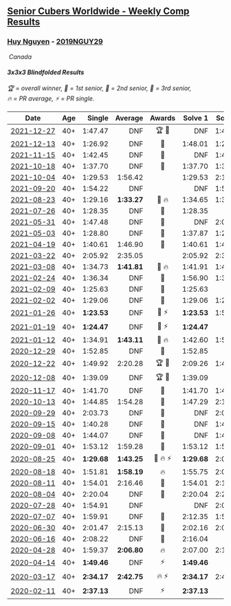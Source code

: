 <style>table {white-space: nowrap;}</style>
<link rel="stylesheet" type="text/css" href="/scw-comp/css/flags.css" />

## [Senior Cubers Worldwide - Weekly Comp Results](/scw-comp/results/)
### [Huy Nguyen](README.md) - [2019NGUY29](https://www.worldcubeassociation.org/persons/2019NGUY29?event=333bf)

<i class="flag flag-CA" />&nbsp;Canada

#### 3x3x3 Blindfolded Results

<span style="white-space: nowrap;">🏆 = overall winner</span>, <span style="white-space: nowrap;">🥇 = 1st senior</span>, <span style="white-space: nowrap;">🥈 = 2nd senior</span>, <span style="white-space: nowrap;">🥉 = 3rd senior</span>, <span style="white-space: nowrap;">🔥 = PR average</span>, <span style="white-space: nowrap;">⚡ = PR single</span>.

| Date | Age | Single | Average | Awards | Solve 1 | Solve 2 | Solve 3 | Video |
| :--: | :--: | --: | --: | :--: | --: | --: | --: | :-- |
| [2021-12-27](../../results/2021-12-27/333bf.md) | 40+ | 1:47.47 | DNF | 🏆 🥇 | DNF | 1:47.47 | 2:03.57 | [Desktop](https://www.facebook.com/events/998846637337413/permalink/1006988616523215) / [Mobile](https://m.facebook.com/events/998846637337413?view=permalink&id=1006988616523215) |
| [2021-12-13](../../results/2021-12-13/333bf.md) | 40+ | 1:26.92 | DNF | 🥈 | 1:48.01 | 1:26.92 | DNF | [Desktop](https://www.facebook.com/events/444720293824019/permalink/446415293654519) / [Mobile](https://m.facebook.com/events/444720293824019?view=permalink&id=446415293654519) |
| [2021-11-15](../../results/2021-11-15/333bf.md) | 40+ | 1:42.45 | DNF | 🥈 | DNF | 1:42.61 | 1:42.45 | [Desktop](https://www.facebook.com/events/686381828925322/permalink/693431061553732) / [Mobile](https://m.facebook.com/events/686381828925322?view=permalink&id=693431061553732) |
| [2021-10-18](../../results/2021-10-18/333bf.md) | 40+ | 1:37.70 | DNF | 🥉 | 1:37.70 | 1:38.60 | DNF | [Desktop](https://www.facebook.com/events/307788960729409/permalink/315414636633508) / [Mobile](https://m.facebook.com/events/307788960729409?view=permalink&id=315414636633508) |
| [2021-10-04](../../results/2021-10-04/333bf.md) | 40+ | 1:29.53 | 1:56.42 |  | 1:29.53 | 2:10.42 | 2:09.31 | [Desktop](https://www.facebook.com/events/244694307606524/permalink/253446033398018) / [Mobile](https://m.facebook.com/events/244694307606524?view=permalink&id=253446033398018) |
| [2021-09-20](../../results/2021-09-20/333bf.md) | 40+ | 1:54.22 | DNF |  | DNF | 1:54.22 | DNF | [Desktop](https://www.facebook.com/events/161657459452919/permalink/167148572237141) / [Mobile](https://m.facebook.com/events/161657459452919?view=permalink&id=167148572237141) |
| [2021-08-23](../../results/2021-08-23/333bf.md) | 40+ | 1:29.16 | **1:33.27** | 🥉 🔥 | 1:34.65 | 1:35.99 | 1:29.16 | [Desktop](https://www.facebook.com/events/222639079875755/permalink/227372029402460) / [Mobile](https://m.facebook.com/events/222639079875755?view=permalink&id=227372029402460) |
| [2021-07-26](../../results/2021-07-26/333bf.md) | 40+ | 1:28.35 | DNF | 🥈 | 1:28.35 | DNF | DNF | [Desktop](https://www.facebook.com/events/250873333259866/permalink/256681906012342) / [Mobile](https://m.facebook.com/events/250873333259866?view=permalink&id=256681906012342) |
| [2021-05-31](../../results/2021-05-31/333bf.md) | 40+ | 1:47.48 | DNF | 🥉 | DNF | 2:05.59 | 1:47.48 | [Desktop](https://www.facebook.com/events/309278524127030/permalink/318046263250256) / [Mobile](https://m.facebook.com/events/309278524127030?view=permalink&id=318046263250256) |
| [2021-05-03](../../results/2021-05-03/333bf.md) | 40+ | 1:28.80 | DNF | 🥈 | 1:37.87 | 1:28.80 | DNF | [Desktop](https://www.facebook.com/events/300400098120799/permalink/304554194372056) / [Mobile](https://m.facebook.com/events/300400098120799?view=permalink&id=304554194372056) |
| [2021-04-19](../../results/2021-04-19/333bf.md) | 40+ | 1:40.61 | 1:46.90 | 🥉 | 1:40.61 | 1:47.29 | 1:52.79 | [Desktop](https://www.facebook.com/events/333638981660304/permalink/342972380726964) / [Mobile](https://m.facebook.com/events/333638981660304?view=permalink&id=342972380726964) |
| [2021-03-22](../../results/2021-03-22/333bf.md) | 40+ | 2:05.92 | 2:35.05 |  | 2:05.92 | 2:36.81 | 3:02.42 | [Desktop](https://www.facebook.com/events/351132469547749/permalink/355481622446167) / [Mobile](https://m.facebook.com/events/351132469547749?view=permalink&id=355481622446167) |
| [2021-03-08](../../results/2021-03-08/333bf.md) | 40+ | 1:34.73 | **1:41.81** | 🥉 🔥 | 1:41.91 | 1:48.80 | 1:34.73 | [Desktop](https://www.facebook.com/events/903760307058858/permalink/905162776918611) / [Mobile](https://m.facebook.com/events/903760307058858?view=permalink&id=905162776918611) |
| [2021-02-24](../../results/2021-02-24/333bf.md) | 40+ | 1:36.34 | DNF | 🥉 | 1:56.90 | 1:36.34 | DNF | [Desktop](https://www.facebook.com/events/860999258013341/permalink/867900303989903) / [Mobile](https://m.facebook.com/events/860999258013341?view=permalink&id=867900303989903) |
| [2021-02-09](../../results/2021-02-09/333bf.md) | 40+ | 1:25.63 | DNF | 🥉 | 1:25.63 | DNF | DNF | [Desktop](https://www.facebook.com/events/426225478800941/permalink/429211841835638) / [Mobile](https://m.facebook.com/events/426225478800941?view=permalink&id=429211841835638) |
| [2021-02-02](../../results/2021-02-02/333bf.md) | 40+ | 1:29.06 | DNF | 🥉 | 1:29.06 | 1:29.07 | DNS | [Desktop](https://www.facebook.com/events/508664813631510/permalink/512809013217090) / [Mobile](https://m.facebook.com/events/508664813631510?view=permalink&id=512809013217090) |
| [2021-01-26](../../results/2021-01-26/333bf.md) | 40+ | **1:23.53** | DNF | 🥈 ⚡ | **1:23.53** | 1:55.31 | DNF | [Desktop](https://www.facebook.com/events/712047552829208/permalink/715547882479175) / [Mobile](https://m.facebook.com/events/712047552829208?view=permalink&id=715547882479175) |
| [2021-01-19](../../results/2021-01-19/333bf.md) | 40+ | **1:24.47** | DNF | 🥈 ⚡ | **1:24.47** | DNF | DNF | [Desktop](https://www.facebook.com/events/442673873440898/permalink/445493293158956) / [Mobile](https://m.facebook.com/events/442673873440898?view=permalink&id=445493293158956) |
| [2021-01-12](../../results/2021-01-12/333bf.md) | 40+ | 1:34.91 | **1:43.11** | 🥈 🔥 | 1:42.60 | 1:51.81 | 1:34.91 | [Desktop](https://www.facebook.com/events/290317685967985/permalink/296279582038462) / [Mobile](https://m.facebook.com/events/290317685967985?view=permalink&id=296279582038462) |
| [2020-12-29](../../results/2020-12-29/333bf.md) | 40+ | 1:52.85 | DNF | 🥈 | 1:52.85 | DNF | DNF | [Desktop](https://www.facebook.com/events/208055800692336/permalink/211155570382359) / [Mobile](https://m.facebook.com/events/208055800692336?view=permalink&id=211155570382359) |
| [2020-12-22](../../results/2020-12-22/333bf.md) | 40+ | 1:49.92 | 2:20.28 | 🏆 🥇 | 2:09.26 | 1:49.92 | 3:01.66 | [Desktop](https://www.facebook.com/events/202291541546544/permalink/207036257738739) / [Mobile](https://m.facebook.com/events/202291541546544?view=permalink&id=207036257738739) |
| [2020-12-08](../../results/2020-12-08/333bf.md) | 40+ | 1:39.09 | DNF | 🏆 🥇 | 1:39.09 | DNF | 1:43.76 | [Desktop](https://www.facebook.com/events/672444916797296/permalink/676455979729523) / [Mobile](https://m.facebook.com/events/672444916797296?view=permalink&id=676455979729523) |
| [2020-11-17](../../results/2020-11-17/333bf.md) | 40+ | 1:41.70 | DNF | 🥉 | 1:41.70 | 1:46.66 | DNF | [Desktop](https://www.facebook.com/events/475710776737006/permalink/477553476552736) / [Mobile](https://m.facebook.com/events/475710776737006?view=permalink&id=477553476552736) |
| [2020-10-13](../../results/2020-10-13/333bf.md) | 40+ | 1:44.85 | 1:54.28 | 🥈 | 1:47.29 | 2:10.70 | 1:44.85 | [Desktop](https://www.facebook.com/events/773544990104744/permalink/778568239602419) / [Mobile](https://m.facebook.com/events/773544990104744?view=permalink&id=778568239602419) |
| [2020-09-29](../../results/2020-09-29/333bf.md) | 40+ | 2:03.73 | DNF | 🥉 | DNF | 2:03.73 | 2:48.90 | [Desktop](https://www.facebook.com/events/1294868874190434/permalink/1301355276875127) / [Mobile](https://m.facebook.com/events/1294868874190434?view=permalink&id=1301355276875127) |
| [2020-09-15](../../results/2020-09-15/333bf.md) | 40+ | 1:40.28 | DNF | 🥈 | DNF | 1:40.28 | DNF | [Desktop](https://www.facebook.com/events/345183733276011/permalink/349829676144750) / [Mobile](https://m.facebook.com/events/345183733276011?view=permalink&id=349829676144750) |
| [2020-09-08](../../results/2020-09-08/333bf.md) | 40+ | 1:44.07 | DNF | 🥈 | DNF | 1:44.07 | 1:50.86 | [Desktop](https://www.facebook.com/events/255657718878285/permalink/256564905454233) / [Mobile](https://m.facebook.com/events/255657718878285?view=permalink&id=256564905454233) |
| [2020-09-01](../../results/2020-09-01/333bf.md) | 40+ | 1:53.12 | 1:59.28 | 🥈 | 1:53.12 | 1:58.43 | 2:06.28 | [Desktop](https://www.facebook.com/events/341866283526200/permalink/346990013013827) / [Mobile](https://m.facebook.com/events/341866283526200?view=permalink&id=346990013013827) |
| [2020-08-25](../../results/2020-08-25/333bf.md) | 40+ | **1:29.68** | **1:43.25** | 🥈 🔥 ⚡ | **1:29.68** | 2:01.33 | 1:38.74 | [Desktop](https://www.facebook.com/events/2697073243839990/permalink/2702723526608295) / [Mobile](https://m.facebook.com/events/2697073243839990?view=permalink&id=2702723526608295) |
| [2020-08-18](../../results/2020-08-18/333bf.md) | 40+ | 1:51.81 | **1:58.19** | 🔥 | 1:55.75 | 2:07.01 | 1:51.81 | [Desktop](https://www.facebook.com/events/2504353356469935/permalink/2509601155945155) / [Mobile](https://m.facebook.com/events/2504353356469935?view=permalink&id=2509601155945155) |
| [2020-08-11](../../results/2020-08-11/333bf.md) | 40+ | 1:54.01 | 2:16.46 | 🥉 | 1:54.01 | 2:12.13 | 2:43.23 | [Desktop](https://www.facebook.com/events/329177618122625/permalink/333717691001951) / [Mobile](https://m.facebook.com/events/329177618122625?view=permalink&id=333717691001951) |
| [2020-08-04](../../results/2020-08-04/333bf.md) | 40+ | 2:20.04 | DNF | 🥈 | 2:20.04 | 2:23.48 | DNF | [Desktop](https://www.facebook.com/events/334004550950225/permalink/338390607178286) / [Mobile](https://m.facebook.com/events/334004550950225?view=permalink&id=338390607178286) |
| [2020-07-28](../../results/2020-07-28/333bf.md) | 40+ | 1:54.91 | DNF |  | DNF | 2:08.46 | 1:54.91 | [Desktop](https://www.facebook.com/events/319204229264839/permalink/324060668779195) / [Mobile](https://m.facebook.com/events/319204229264839?view=permalink&id=324060668779195) |
| [2020-07-07](../../results/2020-07-07/333bf.md) | 40+ | 1:59.91 | DNF | 🥉 | 2:12.35 | 1:59.91 | DNF | [Desktop](https://www.facebook.com/events/296526488422565/permalink/301204324621448) / [Mobile](https://m.facebook.com/events/296526488422565?view=permalink&id=301204324621448) |
| [2020-06-30](../../results/2020-06-30/333bf.md) | 40+ | 2:01.47 | 2:15.13 | 🥉 | 2:02.16 | 2:01.47 | 2:41.75 | [Desktop](https://www.facebook.com/events/348465022802357/permalink/352221425760050) / [Mobile](https://m.facebook.com/events/348465022802357?view=permalink&id=352221425760050) |
| [2020-06-16](../../results/2020-06-16/333bf.md) | 40+ | 2:08.22 | DNF | 🥉 | 2:16.04 | DNF | 2:08.22 | [Desktop](https://www.facebook.com/events/208176410240808/permalink/211375159920933) / [Mobile](https://m.facebook.com/events/208176410240808?view=permalink&id=211375159920933) |
| [2020-04-28](../../results/2020-04-28/333bf.md) | 40+ | 1:59.37 | **2:06.80** | 🔥 | 2:07.00 | 2:14.03 | 1:59.37 | [Desktop](https://www.facebook.com/events/534758690547855/permalink/535432553813802) / [Mobile](https://m.facebook.com/events/534758690547855?view=permalink&id=535432553813802) |
| [2020-04-14](../../results/2020-04-14/333bf.md) | 40+ | **1:49.46** | DNF | ⚡ | **1:49.46** | DNF | 2:27.56 | [Desktop](https://www.facebook.com/events/232067087873656/permalink/233219761091722) / [Mobile](https://m.facebook.com/events/232067087873656?view=permalink&id=233219761091722) |
| [2020-03-17](../../results/2020-03-17/333bf.md) | 40+ | **2:34.17** | **2:42.75** | 🔥 ⚡ | **2:34.17** | 2:49.49 | 2:44.58 | [Desktop](https://www.facebook.com/events/616010612582835/permalink/618547175662512) / [Mobile](https://m.facebook.com/events/616010612582835?view=permalink&id=618547175662512) |
| [2020-02-11](../../results/2020-02-11/333bf.md) | 40+ | **2:37.13** | DNF | ⚡ | **2:37.13** | DNF | DNF | [Desktop](https://www.facebook.com/events/173728187264773/permalink/178453600125565) / [Mobile](https://m.facebook.com/events/173728187264773?view=permalink&id=178453600125565) |


<!-- Global site tag (gtag.js) - Google Analytics -->
<script async src="https://www.googletagmanager.com/gtag/js?id=UA-86348435-3"></script>
<script>window.dataLayer = window.dataLayer || []; function gtag() {dataLayer.push(arguments);} gtag('js', new Date()); gtag('config', 'UA-86348435-3');</script>
